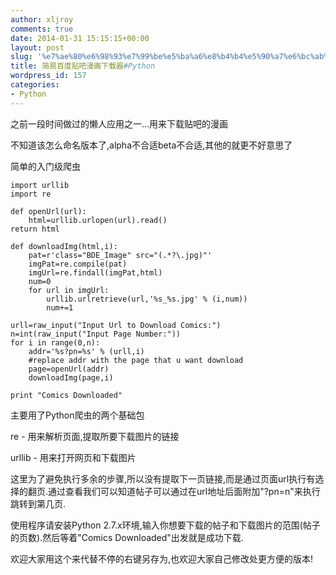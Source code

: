 ```yaml
---
author: xljroy
comments: true
date: 2014-01-31 15:15:15+00:00
layout: post
slug: '%e7%ae%80%e6%98%93%e7%99%be%e5%ba%a6%e8%b4%b4%e5%90%a7%e6%bc%ab%e7%94%bb%e4%b8%8b%e8%bd%bd%e5%99%a8'
title: 简易百度贴吧漫画下载器#Python
wordpress_id: 157
categories:
- Python
---
```


之前一段时间做过的懒人应用之一...用来下载贴吧的漫画

不知道该怎么命名版本了,alpha不合适beta不合适,其他的就更不好意思了

简单的入门级爬虫

    
    import urllib
    import re
    
    def openUrl(url):
        html=urllib.urlopen(url).read()
    return html
    
    def downloadImg(html,i):
        pat=r'class="BDE_Image" src="(.*?\.jpg)"'
        imgPat=re.compile(pat)
        imgUrl=re.findall(imgPat,html)
        num=0
        for url in imgUrl:
            urllib.urlretrieve(url,'%s_%s.jpg' % (i,num))
            num+=1
    
    urll=raw_input("Input Url to Download Comics:")
    n=int(raw_input("Input Page Number:"))
    for i in range(0,n):
        addr='%s?pn=%s' % (urll,i)
        #replace addr with the page that u want download
        page=openUrl(addr)
        downloadImg(page,i)
    
    print "Comics Downloaded"


主要用了Python爬虫的两个基础包

re - 用来解析页面,提取所要下载图片的链接

urllib - 用来打开网页和下载图片

这里为了避免执行多余的步骤,所以没有提取下一页链接,而是通过页面url执行有选择的翻页.通过查看我们可以知道帖子可以通过在url地址后面附加"?pn=n"来执行跳转到第几页.

使用程序请安装Python 2.7.x环境,输入你想要下载的帖子和下载图片的范围(帖子的页数).然后等着"Comics Downloaded"出发就是成功下载.

欢迎大家用这个来代替不停的右键另存为,也欢迎大家自己修改处更方便的版本!


